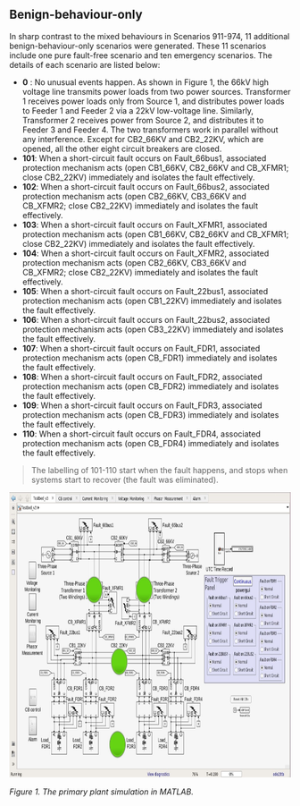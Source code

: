 ## Benign-behaviour-only
In sharp contrast to the mixed behaviours in Scenarios 911-974, 11 additional benign-behaviour-only scenarios were generated. These 11 scenarios include one pure fault-free scenario and ten emergency scenarios. The details of each scenario are listed below:
-  **0** : No unusual events happen. As shown in Figure 1, the 66kV high voltage line transmits power loads from two power sources. Transformer 1 receives power loads only from Source 1, and distributes power loads to Feeder 1 and Feeder 2 via a 22kV low-voltage line. Similarly, Transformer 2 receives power from Source 2, and distributes it to Feeder 3 and Feeder 4. The two transformers work in parallel without any interference. Except for CB2_66KV and CB2_22KV, which are opened, all the other eight circuit breakers are closed.
- **101**: When a short-circuit fault occurs on Fault_66bus1, associated protection mechanism acts (open CB1_66KV, CB2_66KV and CB_XFMR1; close CB2_22KV) immediately and isolates the fault effectively.
- **102**: When a short-circuit fault occurs on Fault_66bus2, associated protection mechanism acts (open CB2_66KV, CB3_66KV and CB_XFMR2; close CB2_22KV) immediately and isolates the fault effectively.
- **103**: When a short-circuit fault occurs on Fault_XFMR1, associated protection mechanism acts (open CB1_66KV, CB2_66KV and CB_XFMR1; close CB2_22KV) immediately and isolates the fault effectively. 
- **104**: When a short-circuit fault occurs on Fault_XFMR2, associated protection mechanism acts (open CB2_66KV, CB3_66KV and CB_XFMR2; close CB2_22KV) immediately and isolates the fault effectively. 
- **105**: When a short-circuit fault occurs on Fault_22bus1, associated protection mechanism acts (open CB1_22KV) immediately and isolates the fault effectively. 
- **106**: When a short-circuit fault occurs on Fault_22bus2, associated protection mechanism acts (open CB3_22KV) immediately and isolates the fault effectively.
- **107**: When a short-circuit fault occurs on Fault_FDR1, associated protection mechanism acts (open CB_FDR1) immediately and isolates the fault effectively. 
- **108**: When a short-circuit fault occurs on Fault_FDR2, associated protection mechanism acts (open CB_FDR2) immediately and isolates the fault effectively.
- **109**: When a short-circuit fault occurs on Fault_FDR3, associated protection mechanism acts (open CB_FDR3) immediately and isolates the fault effectively.
- **110**: When a short-circuit fault occurs on Fault_FDR4, associated protection mechanism acts (open CB_FDR4) immediately and isolates the fault effectively.

> The labelling of 101-110 start when the fault happens, and stops when systems start to recover (the fault was eliminated).

<img src="https://github.com/CSCRC-SCREED/QUT-ZSS-2023-SV/blob/main/Datasets/PrimaryPlant.jpg" alt="" width="800" height="510" />

*Figure 1. The primary plant simulation in MATLAB.*